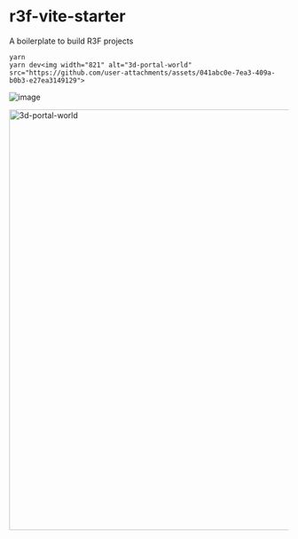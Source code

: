 # r3f-vite-starter
A boilerplate to build R3F projects

```
yarn
yarn dev<img width="821" alt="3d-portal-world" src="https://github.com/user-attachments/assets/041abc0e-7ea3-409a-b0b3-e27ea3149129">

```


![image](https://user-images.githubusercontent.com/6551176/221732091-23ee52cb-4150-42fa-b998-43628d7a6b0d.png)

<img width="758" alt="3d-portal-world" src="https://github.com/user-attachments/assets/f1ce9f49-f807-4291-b62c-119a13a3e5b3">
